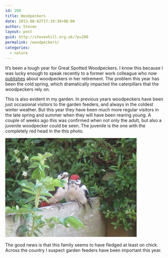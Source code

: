 ```yaml
---
id: 200
title: Woodpeckers
date: 2013-08-02T17:19:39+00:00
author: Steven
layout: post
guid: http://stevenhill.org.uk/?p=200
permalink: /woodpeckers/
categories:
  - nature
---
```

It&#8217;s been a tough year for Great Spotted Woodpeckers. I know this because I was lucky enough to speak recently to a former work colleague who now [publishes](http://www.tandfonline.com/doi/pdf/10.1080/00063657.2013.776004) about woodpeckers in her retirement. The problem this year has been the cold spring, which dramatically impacted the caterpillars that the woodpeckers rely on.

This is also evident in my garden. In previous years woodpeckers have been just occasional visitors to the garden feeders, and always in the coldest winter weather. But this year they have been much more regular visitors in the late spring and summer when they will have been rearing young. A couple of weeks ago this was confirmed when not only the adult, but also a juvenile woodpecker could be seen. The juvenile is the one with the completely red head in the this photo.

![woodpecker photo](/images/wpid-Photo-28-Jul-2013.jpg)

The good news is that this family seems to have fledged at least on chick. Across the country I suspect garden feeders have been important this year.